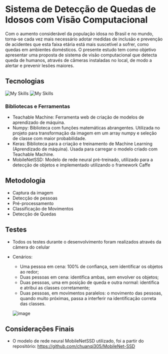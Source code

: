 # Sistema de Detecção de Quedas de Idosos com Visão Computacional
Com o aumento considerável da população idosa no Brasil e no mundo, torna-se cada vez mais necessário adotar medidas de inclusão e prevenção de acidentes que esta faixa etária está mais suscetível a sofrer, como quedas em ambientes domésticos. O presente estudo tem como objetivo apresentar uma proposta de sistema de visão computacional que detecta queda de humanos, através de câmeras instaladas no local, de modo a alertar e prevenir lesões maiores.

## Tecnologias
![My Skills](https://skillicons.dev/icons?i=python)
![My Skills](https://skillicons.dev/icons?i=opencv)

### Bibliotecas e Ferramentas
- Teachable Machine: Ferramenta web de criação de modelos de aprendizado de máquina.
- Numpy: Biblioteca com funções matemáticas abrangentes. Utilizada no projeto para transformação da imagem em um array numpy e seleção de classe com maior probabilidade.
- Keras: Biblioteca para a criação e treinamento de Machine Learning (Aprendizado de máquina). Usada para carregar o modelo criado com Teachable Machine.
- MobileNetSSD: Modelo de rede neural pré-treinado, utilizado para a detecção de objetos e implementado utilizando o framework Caffe

## Metodologia
- Captura da imagem
- Detecção de pessoas
- Pré-processamento
- Classificação de Movimentos
- Detecção de Quedas
  
## Testes
- Todos os testes durante o desenvolvimento foram realizados através da câmera do celular

- Cenários:
  - Uma pessoa em cena: 100% de confiança, sem identificar os objetos ao redor;
  - Duas pessoas em cena: identifica ambas, sem envolver os objetos;
  - Duas pessoas, uma em posição de queda e outra normal: identifica e atribui as classes corretamente;
  - Duas pessoas, em movimentos paralelos: o movimento das pessoas, quando muito próximas, passa a interferir na identificação correta das classes.
  
  ![image](https://github.com/user-attachments/assets/6784d8bf-81c7-4e01-927a-8eb3ed563058)

## Considerações Finais
- O modelo de rede neural MobileNetSSD utilizado, foi a partir do repositório: https://github.com/chuanqi305/MobileNet-SSD
